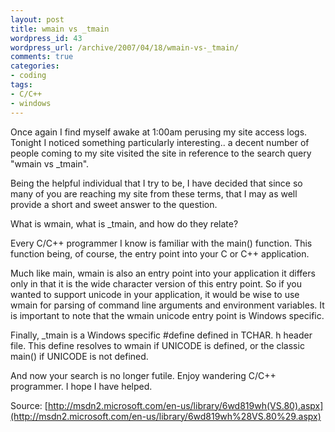 ```yaml
--- 
layout: post
title: wmain vs _tmain
wordpress_id: 43
wordpress_url: /archive/2007/04/18/wmain-vs-_tmain/
comments: true
categories: 
- coding
tags: 
- C/C++
- windows
---
```


Once again I find myself awake at 1:00am perusing my site access logs. Tonight I noticed something particularly interesting.. a decent number of people coming to my site visited the site in reference to the search query "wmain vs _tmain". 

Being the helpful individual that I try to be, I have decided that since so many of you are reaching my site from these terms, that I may as well provide a short and sweet answer to the question. 

What is wmain, what is _tmain, and how do they relate?

Every C/C++ programmer I know is familiar with the main() function. This function being, of course, the entry point into your C or C++ application. 

Much like main, wmain is also an entry point into your application it differs only in that it is the wide character version of this entry point. So if you wanted to support unicode in your application, it would be wise to use wmain for parsing of command line arguments and environment variables. It is important to note that the wmain unicode entry point is Windows specific. 

Finally, _tmain is a Windows specific #define defined in TCHAR. h header file. This define resolves to wmain if UNICODE is defined, or the classic main() if UNICODE is not defined. 

And now your search is no longer futile. Enjoy wandering C/C++ programmer. I hope I have helped. 

Source: [http://msdn2.microsoft.com/en-us/library/6wd819wh(VS.80).aspx](http://msdn2.microsoft.com/en-us/library/6wd819wh%28VS.80%29.aspx)
